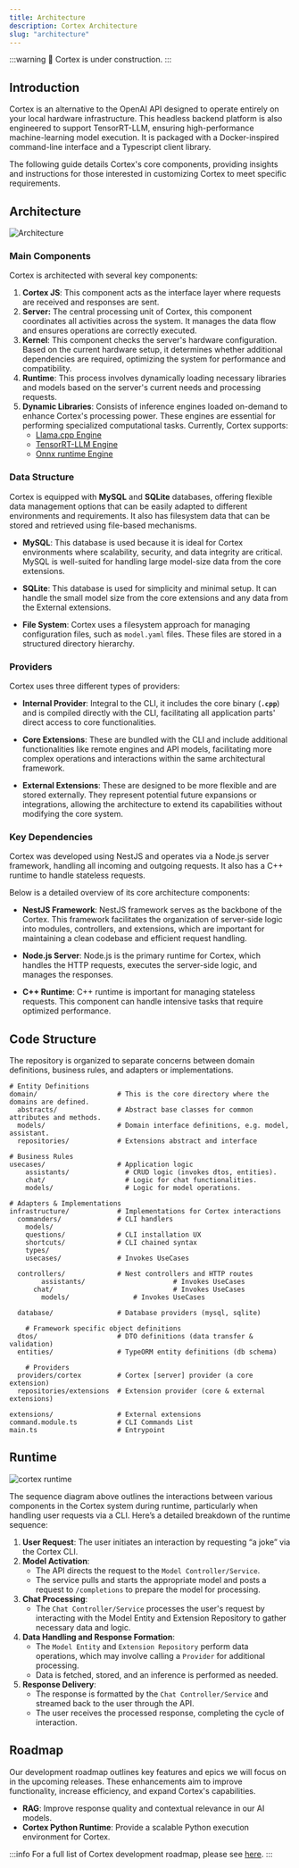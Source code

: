 ```yaml
---
title: Architecture
description: Cortex Architecture
slug: "architecture"
---
```


:::warning
🚧 Cortex is under construction.
:::

## Introduction

Cortex is an alternative to the OpenAI API designed to operate entirely on your local hardware infrastructure. This headless backend platform is also engineered to support TensorRT-LLM, ensuring high-performance machine-learning model execution. It is packaged with a Docker-inspired command-line interface and a Typescript client library.

The following guide details Cortex's core components, providing insights and instructions for those interested in customizing Cortex to meet specific requirements.

## Architecture

![Architecture](/img/docs/architecture.png)

### Main Components

Cortex is architected with several key components:

1. **Cortex JS**: This component acts as the interface layer where requests are received and responses are sent.
2. **Server:** The central processing unit of Cortex, this component coordinates all activities across the system. It manages the data flow and ensures operations are correctly executed.
3. **Kernel**: This component checks the server's hardware configuration. Based on the current hardware setup, it determines whether additional dependencies are required, optimizing the system for performance and compatibility.
4. **Runtime**: This process involves dynamically loading necessary libraries and models based on the server's current needs and processing requests.
5. **Dynamic Libraries**: Consists of inference engines loaded on-demand to enhance Cortex's processing power. These engines are essential for performing specialized computational tasks. Currently, Cortex supports:
   - [Llama.cpp Engine](/docs/cortex-llamacpp)
   - [TensorRT-LLM Engine](/docs/cortex-tensorrt-llm)
   - [Onnx runtime Engine](/docs/cortex-onnx)

### Data Structure

Cortex is equipped with **MySQL** and **SQLite** databases, offering flexible data management options that can be easily adapted to different environments and requirements. It also has filesystem data that can be stored and retrieved using file-based mechanisms.

- **MySQL**: This database is used because it is ideal for Cortex environments where scalability, security, and data integrity are critical. MySQL is well-suited for handling large model-size data from the core extensions.

- **SQLite**: This database is used for simplicity and minimal setup. It can handle the small model size from the core extensions and any data from the External extensions.

- **File System**: Cortex uses a filesystem approach for managing configuration files, such as `model.yaml` files. These files are stored in a structured directory hierarchy.

### Providers
Cortex uses three different types of providers:

- **Internal Provider**: Integral to the CLI, it includes the core binary (**`.cpp`**) and is compiled directly with the CLI, facilitating all application parts' direct access to core functionalities.

- **Core Extensions**: These are bundled with the CLI and include additional functionalities like remote engines and API models, facilitating more complex operations and interactions within the same architectural framework.

- **External Extensions**: These are designed to be more flexible and are stored externally. They represent potential future expansions or integrations, allowing the architecture to extend its capabilities without modifying the core system.

### Key Dependencies

Cortex was developed using NestJS and operates via a Node.js server framework, handling all incoming and outgoing requests. It also has a C++ runtime to handle stateless requests.

Below is a detailed overview of its core architecture components:

- **NestJS Framework**: NestJS framework serves as the backbone of the Cortex. This framework facilitates the organization of server-side logic into modules, controllers, and extensions, which are important for maintaining a clean codebase and efficient request handling.

- **Node.js Server**: Node.js is the primary runtime for Cortex, which handles the HTTP requests, executes the server-side logic, and manages the responses.

- **C++ Runtime**: C++ runtime is important for managing stateless requests. This component can handle intensive tasks that require optimized performance.

## Code Structure

The repository is organized to separate concerns between domain definitions, business rules, and adapters or implementations.

```
# Entity Definitions
domain/                    # This is the core directory where the domains are defined.
  abstracts/               # Abstract base classes for common attributes and methods.
  models/                  # Domain interface definitions, e.g. model, assistant.
  repositories/            # Extensions abstract and interface

# Business Rules
usecases/                  # Application logic
	assistants/              # CRUD logic (invokes dtos, entities).
	chat/                    # Logic for chat functionalities.
	models/                  # Logic for model operations.

# Adapters & Implementations
infrastructure/            # Implementations for Cortex interactions
  commanders/              # CLI handlers
    models/
    questions/             # CLI installation UX
    shortcuts/             # CLI chained syntax
    types/
    usecases/              # Invokes UseCases

  controllers/             # Nest controllers and HTTP routes
		assistants/						 # Invokes UseCases
	  chat/     						 # Invokes UseCases
		models/                # Invokes UseCases

  database/                # Database providers (mysql, sqlite)

	# Framework specific object definitions
  dtos/                    # DTO definitions (data transfer & validation)
  entities/                # TypeORM entity definitions (db schema)

	# Providers
  providers/cortex         # Cortex [server] provider (a core extension)
  repositories/extensions  # Extension provider (core & external extensions)

extensions/                # External extensions
command.module.ts          # CLI Commands List
main.ts                    # Entrypoint

```

## Runtime
![cortex runtime](/img/docs/cortex-runtime.png)

The sequence diagram above outlines the interactions between various components in the Cortex system during runtime, particularly when handling user requests via a CLI. Here’s a detailed breakdown of the runtime sequence:

1. **User Request**: The user initiates an interaction by requesting “a joke” via the Cortex CLI.
2. **Model Activation**:
   - The API directs the request to the `Model Controller/Service`.
   - The service pulls and starts the appropriate model and posts a request to `/completions` to prepare the model for processing.
3. **Chat Processing**:
   - The `Chat Controller/Service` processes the user's request by interacting with the Model Entity and Extension Repository to gather necessary data and logic.
4. **Data Handling and Response Formation**:
   - The `Model Entity` and `Extension Repository` perform data operations, which may involve calling a `Provider` for additional processing.
   - Data is fetched, stored, and an inference is performed as needed.
5. **Response Delivery**:
   - The response is formatted by the `Chat Controller/Service` and streamed back to the user through the API.
   - The user receives the processed response, completing the cycle of interaction.

## Roadmap

Our development roadmap outlines key features and epics we will focus on in the upcoming releases. These enhancements aim to improve functionality, increase efficiency, and expand Cortex's capabilities.

- **RAG**: Improve response quality and contextual relevance in our AI models.
- **Cortex Python Runtime**: Provide a scalable Python execution environment for Cortex.

:::info
For a full list of Cortex development roadmap, please see [here](https://discord.com/channels/1107178041848909847/1230770299730001941).
:::
